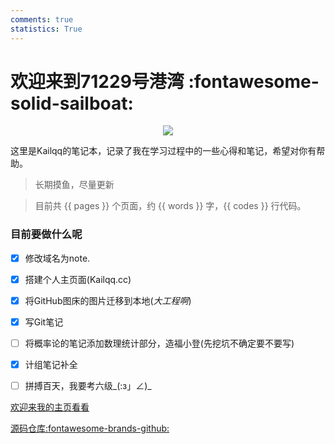 ```yaml
---
comments: true
statistics: True
---
```

<meta name="msvalidate.01" content="E3D4975511E2569AD8A2D179D5BAFD5D" >

# 欢迎来到71229号港湾 :fontawesome-solid-sailboat:

<div align="center">
  <img align="center" src="https://readme-typing-svg.demolab.com?font=Protest+Revolution&pause=1000&color=F77878FF&background=FFAFDF00&center=true&width=435&lines=My heart, the bird of the wilderness;has found its sky in your eyes."/>
</div>


这里是Kailqq的笔记本，记录了我在学习过程中的一些心得和笔记，希望对你有帮助。


> 长期摸鱼，尽量更新

> 目前共 {{ pages }} 个页面，约 {{ words }} 字，{{ codes }} 行代码。

### 目前要做什么呢

- [x] 修改域名为note.
- [x] 搭建个人主页面(Kailqq.cc)
- [x] 将GitHub图床的图片迁移到本地(_大工程啊_)
- [x] 写Git笔记
- [ ] 将概率论的笔记添加数理统计部分，造福小登(先挖坑不确定要不要写)
- [x] 计组笔记补全
- [ ] 拼搏百天，我要考六级_(:з」∠)_


[欢迎来我的主页看看](https://kailqq.cc)

[源码仓库:fontawesome-brands-github:](https://github.com/kailqq/kailqq.github.io)
